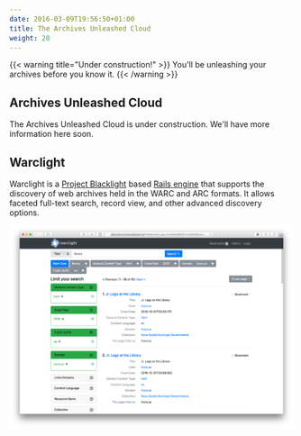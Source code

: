 ```yaml
---
date: 2016-03-09T19:56:50+01:00
title: The Archives Unleashed Cloud
weight: 20
---
```


{{< warning title="Under construction!" >}}
You'll be unleashing your archives before you know it.
{{< /warning >}}

## Archives Unleashed Cloud

The Archives Unleashed Cloud is under construction. We'll have more information here soon.

## Warclight

Warclight is a [Project Blacklight](http://projectblacklight.org/) based [Rails engine](http://guides.rubyonrails.org/engines.html) that supports the discovery of web archives held in the WARC and ARC formats. It allows faceted full-text search, record view, and other advanced discovery options. 

![Warclight screenshot](/images/warclight.png)